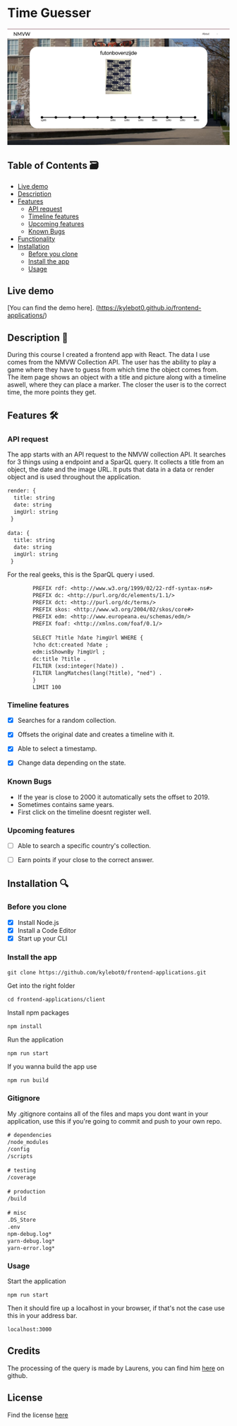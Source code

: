 # Time Guesser
![preview](https://github.com/kylebot0/frontend-applications/blob/master/client/public/images/github-images/Schermafbeelding%202019-10-29%20om%2012.35.45.png)
## Table of Contents 🗃

- [Live demo](#Live-demo)
- [Description](#Description)
- [Features](#Features)
  - [API request](#API-request)
  - [Timeline features](#Timeline-features)
  - [Upcoming features](#Upcoming-features)
  - [Known Bugs](#Known-Bugs)
- [Functionality](#Functionality)
- [Installation](#Installation)
  - [Before you clone](#Before-you-clone)
  - [Install the app](#Install-the-app)
  - [Usage](#Usage)
  
## Live demo

[You can find the demo here]. (https://kylebot0.github.io/frontend-applications/)

## Description 📝

During this course I created a frontend app with React. The data I use comes from the NMVW Collection API. The user has the ability to play a game where they have to guess from which time the object comes from. The item page shows an object with a title and picture along with a timeline aswell, where they can place a marker. The closer the user is to the correct time, the more points they get.

## Features 🛠️

### API request

The app starts with an API request to the NMVW collection API. It searches for 3 things using a endpoint and a SparQL query. It collects a title from an object, the date and the image URL. It puts that data in a data or render object and is used throughout the application.

<!-- language: json -->
```
render: {
  title: string
  date: string
  imgUrl: string
 }
 
data: {
  title: string
  date: string
  imgUrl: string
 }
```

For the real geeks, this is the SparQL query i used.
<!-- language: SparQL -->
```
        PREFIX rdf: <http://www.w3.org/1999/02/22-rdf-syntax-ns#>
        PREFIX dc: <http://purl.org/dc/elements/1.1/>
        PREFIX dct: <http://purl.org/dc/terms/>
        PREFIX skos: <http://www.w3.org/2004/02/skos/core#>
        PREFIX edm: <http://www.europeana.eu/schemas/edm/>
        PREFIX foaf: <http://xmlns.com/foaf/0.1/>

        SELECT ?title ?date ?imgUrl WHERE {
        ?cho dct:created ?date ;
        edm:isShownBy ?imgUrl ;
        dc:title ?title .
        FILTER (xsd:integer(?date)) .
        FILTER langMatches(lang(?title), "ned") .
        } 
        LIMIT 100
```

### Timeline features

- [x] Searches for a random collection.
- [x] Offsets the original date and creates a timeline with it.
- [x] Able to select a timestamp.
- [x] Change data depending on the state.


### Known Bugs

- If the year is close to 2000 it automatically sets the offset to 2019.
- Sometimes contains same years.
- First click on the timeline doesnt register well.

### Upcoming features

- [ ] Able to search a specific country's collection.
- [ ] Earn points if your close to the correct answer.


## Installation 🔍

### Before you clone

- [x] Install Node.js
- [x] Install a Code Editor
- [x] Start up your CLI

### Install the app
```
git clone https://github.com/kylebot0/frontend-applications.git
```
Get into the right folder
```
cd frontend-applications/client
```
Install npm packages
```
npm install
```
Run the application
```
npm run start
```
If you wanna build the app use
```
npm run build
```
### Gitignore
My .gitignore contains all of the files and maps you dont want in your application, use this if you're going to commit and push to your own repo.
```
# dependencies
/node_modules
/config
/scripts

# testing
/coverage

# production
/build

# misc
.DS_Store
.env
npm-debug.log*
yarn-debug.log*
yarn-error.log*
```

### Usage

Start the application
```
npm run start
```

Then it should fire up a localhost in your browser, if that's not the case use this in your address bar.
```
localhost:3000
```

## Credits

The processing of the query is made by Laurens, you can find him [here](https://github.com/razpudding) on github.

## License
Find the license [here](https://github.com/kylebot0/frontend-applications/blob/master/LICENSE)



